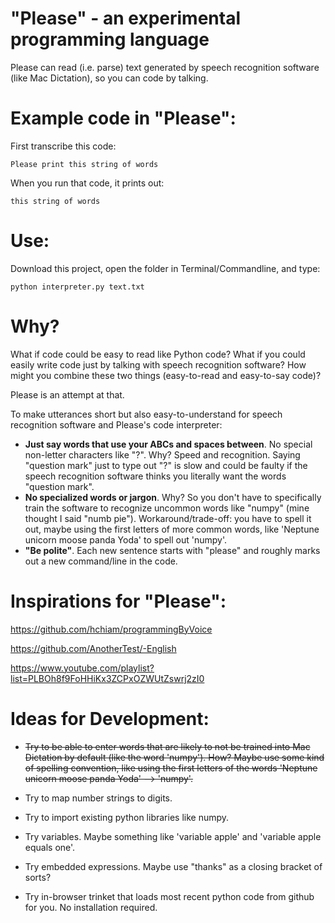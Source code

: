 # "Please" - an experimental programming language

Please can read (i.e. parse) text generated by speech recognition software (like Mac Dictation), so you can code by talking.

# Example code in "Please":

First transcribe this code:

    Please print this string of words

When you run that code, it prints out:

    this string of words

# Use:

Download this project, open the folder in Terminal/Commandline, and type:

    python interpreter.py text.txt

# Why?

What if code could be easy to read like Python code? What if you could easily write code just by talking with speech recognition software? How might you combine these two things (easy-to-read and easy-to-say code)?

Please is an attempt at that.

To make utterances short but also easy-to-understand for speech recognition software and Please's code interpreter:

* **Just say words that use your ABCs and spaces between**. No special non-letter characters like "?". Why? Speed and recognition. Saying "question mark" just to type out "?" is slow and could be faulty if the speech recognition software thinks you literally want the words "question mark".
* **No specialized words or jargon**. Why? So you don't have to specifically train the software to recognize uncommon words like "numpy" (mine thought I said "numb pie"). Workaround/trade-off: you have to spell it out, maybe using the first letters of more common words, like 'Neptune unicorn moose panda Yoda' to spell out 'numpy'.
* **"Be polite"**. Each new sentence starts with "please" and roughly marks out a new command/line in the code.

# Inspirations for "Please":

https://github.com/hchiam/programmingByVoice

https://github.com/AnotherTest/-English

https://www.youtube.com/playlist?list=PLBOh8f9FoHHiKx3ZCPxOZWUtZswrj2zI0

# Ideas for Development:

* ~~Try to be able to enter words that are likely to not be trained into Mac Dictation by default (like the word 'numpy'). How? Maybe use some kind of spelling convention, like using the first letters of the words 'Neptune unicorn moose panda Yoda' --> 'numpy'.~~

* Try to map number strings to digits.

* Try to import existing python libraries like numpy.

* Try variables. Maybe something like 'variable apple' and 'variable apple equals one'.

* Try embedded expressions. Maybe use "thanks" as a closing bracket of sorts?

* Try in-browser trinket that loads most recent python code from github for you. No installation required.
